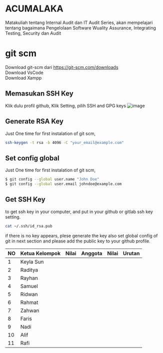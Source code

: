 # ACUMALAKA
Matakuliah tentang Internal Audit dan IT Audit Series, akan mempelajari tentang bagaimana Pengelolaan Software Wuality Assurance, Integrating Testing, Security dan Audit


# git scm
Download git-scm dari https://git-scm.com/downloads <br>
Download VsCode <br>
Download Xampp

## Memasukan SSH Key
Klik dulu profil github, Klik Setting, pilih SSH and GPG keys
![image](https://github.com/user-attachments/assets/52c63cba-3aa9-4d14-86fb-2ec20e8bfdbd)


## Generate RSA Key
Just One time for first instalation of git scm, 
```sh
ssh-keygen -t rsa -b 4096 -C "your_email@example.com"
```

## Set config global
Just One time for first instalation of git scm, 

```sh
$ git config --global user.name "John Doe"
$ git config --global user.email johndoe@example.com
```
## Get SSH Key 
to get ssh key in your computer, and put in your github or gitlab ssh key setting.

```sh
cat ~/.ssh/id_rsa.pub
```
if there is no key appears, plese generate the key also set global config of git in next section and please add the public key to your github profile.



| NO | Ketua Kelompok | Nilai | Anggota |Nilai | Urutan |
| -------- | -------- | -------- | -------- |-------- |-------- |
| 1 | Keyla Sun |  |  |  |   | 
| 2 | Raditya |  |  |  |  | 
| 3 | Rayhan |  |  |  |  | 
| 4 | Samuel |  |  |  |  | 
| 5 | Ridwan |  |  |  |  | 
| 6 | Rahmat |  |  |  |  | 
| 7 | Zahwan |  |  |  |  | 
| 8 | Faris |  |  |  |  | 
| 9 | Nadi |  |  |  |  | 
| 10 | Alif |  |  |  |  | 
| 11 | Rafi |  |  |  |  | 

